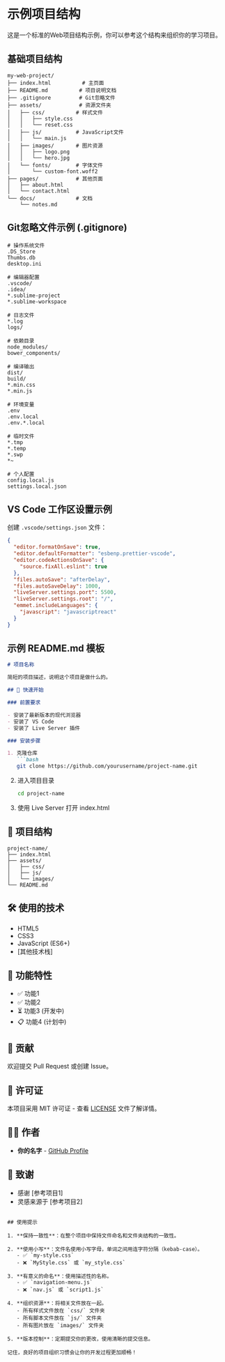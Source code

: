 # 示例项目结构

这是一个标准的Web项目结构示例，你可以参考这个结构来组织你的学习项目。

## 基础项目结构

```
my-web-project/
├── index.html          # 主页面
├── README.md          # 项目说明文档
├── .gitignore         # Git忽略文件
├── assets/            # 资源文件夹
│   ├── css/          # 样式文件
│   │   ├── style.css
│   │   └── reset.css
│   ├── js/           # JavaScript文件
│   │   └── main.js
│   ├── images/       # 图片资源
│   │   ├── logo.png
│   │   └── hero.jpg
│   └── fonts/        # 字体文件
│       └── custom-font.woff2
├── pages/            # 其他页面
│   ├── about.html
│   └── contact.html
└── docs/             # 文档
    └── notes.md
```

## Git忽略文件示例 (.gitignore)

```gitignore
# 操作系统文件
.DS_Store
Thumbs.db
desktop.ini

# 编辑器配置
.vscode/
.idea/
*.sublime-project
*.sublime-workspace

# 日志文件
*.log
logs/

# 依赖目录
node_modules/
bower_components/

# 编译输出
dist/
build/
*.min.css
*.min.js

# 环境变量
.env
.env.local
.env.*.local

# 临时文件
*.tmp
*.temp
*.swp
*~

# 个人配置
config.local.js
settings.local.json
```

## VS Code 工作区设置示例

创建 `.vscode/settings.json` 文件：

```json
{
  "editor.formatOnSave": true,
  "editor.defaultFormatter": "esbenp.prettier-vscode",
  "editor.codeActionsOnSave": {
    "source.fixAll.eslint": true
  },
  "files.autoSave": "afterDelay",
  "files.autoSaveDelay": 1000,
  "liveServer.settings.port": 5500,
  "liveServer.settings.root": "/",
  "emmet.includeLanguages": {
    "javascript": "javascriptreact"
  }
}
```

## 示例 README.md 模板

```markdown
# 项目名称

简短的项目描述，说明这个项目是做什么的。

## 🚀 快速开始

### 前置要求

- 安装了最新版本的现代浏览器
- 安装了 VS Code
- 安装了 Live Server 插件

### 安装步骤

1. 克隆仓库
   ```bash
   git clone https://github.com/yourusername/project-name.git
   ```

2. 进入项目目录
   ```bash
   cd project-name
   ```

3. 使用 Live Server 打开 index.html

## 📁 项目结构

```
project-name/
├── index.html
├── assets/
│   ├── css/
│   ├── js/
│   └── images/
└── README.md
```

## 🛠️ 使用的技术

- HTML5
- CSS3
- JavaScript (ES6+)
- [其他技术栈]

## 📝 功能特性

- ✅ 功能1
- ✅ 功能2
- ⏳ 功能3 (开发中)
- 📋 功能4 (计划中)

## 🤝 贡献

欢迎提交 Pull Request 或创建 Issue。

## 📄 许可证

本项目采用 MIT 许可证 - 查看 [LICENSE](LICENSE) 文件了解详情。

## 👨‍💻 作者

- **你的名字** - [GitHub Profile](https://github.com/yourusername)

## 🙏 致谢

- 感谢 [参考项目1]
- 灵感来源于 [参考项目2]
```

## 使用提示

1. **保持一致性**：在整个项目中保持文件命名和文件夹结构的一致性。

2. **使用小写**：文件名使用小写字母，单词之间用连字符分隔（kebab-case）。
   - ✅ `my-style.css`
   - ❌ `MyStyle.css` 或 `my_style.css`

3. **有意义的命名**：使用描述性的名称。
   - ✅ `navigation-menu.js`
   - ❌ `nav.js` 或 `script1.js`

4. **组织资源**：将相关文件放在一起。
   - 所有样式文件放在 `css/` 文件夹
   - 所有脚本文件放在 `js/` 文件夹
   - 所有图片放在 `images/` 文件夹

5. **版本控制**：定期提交你的更改，使用清晰的提交信息。

记住，良好的项目组织习惯会让你的开发过程更加顺畅！